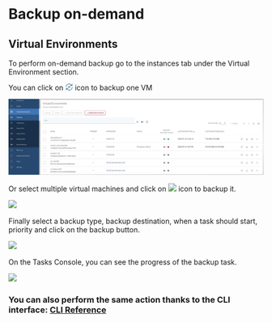 # Backup on-demand

## Virtual Environments

To perform on-demand backup go to the instances tab under the Virtual Environment section.

You can click on ![](../../../.gitbook/assets/admin_webui_how_backup_icon_backup%20%281%29%20%281%29.png) icon to backup one VM

![](../../../.gitbook/assets/instances%20%282%29%20%283%29%20%283%29%20%283%29%20%281%29%20%282%29.jpg)

Or select multiple virtual machines and click on ![](../../../.gitbook/assets/backup.jpg) icon to backup it.

![](../../../.gitbook/assets/instances-backup-on-demand-select-multiple.jpg)

Finally select a backup type, backup destination, when a task should start, priority and click on the backup button.

![](../../../.gitbook/assets/instances-backup-on-demand-select-multiple-backup.jpg)

On the Tasks Console, you can see the progress of the backup task.

![](../../../.gitbook/assets/instances-backup-on-demand-tasks-console.jpg)

### You can also perform the same action thanks to the CLI interface: [CLI Reference](backup-on-demand.md)

